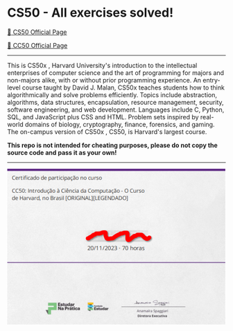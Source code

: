 # CS50 - All exercises solved!

[:link: CS50 Official Page](https://www.edx.org/course/cs50s-introduction-to-computer-science/)

[:link: CC50 Official Page](https://napratica.org.br/curso-de-harvard-traduzido-cc50/)

---

This is CS50x , Harvard University's introduction to the intellectual enterprises of computer science and the art of programming for majors and non-majors alike, with or without prior programming experience. An entry-level course taught by David J. Malan, CS50x teaches students how to think algorithmically and solve problems efficiently. Topics include abstraction, algorithms, data structures, encapsulation, resource management, security, software engineering, and web development. Languages include C, Python, SQL, and JavaScript plus CSS and HTML. Problem sets inspired by real-world domains of biology, cryptography, finance, forensics, and gaming. The on-campus version of CS50x , CS50, is Harvard's largest course.

**This repo is not intended for cheating purposes, please do not copy the source code and pass it as your own!**

---

<div align="center">

![<oooo> my certificate!](certificate.png)

</div>
